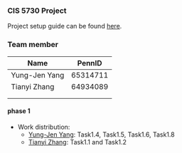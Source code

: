 ### CIS 5730 Project

Project setup guide can be found [here](https://docs.google.com/document/d/1qzdakHW9SA4m4gXnPNzm7QVoYa_4smfSQ2XxxwJhQFA/edit).

### Team member
|Name | PennID |
|---|---|
|Yung-Jen Yang| 65314711|
| Tianyi Zhang  | 64934089 |
|   |   |
|   |   |

#### phase 1
* Work distribution:
  * [Yung-Jen Yang](./contributor/README.md): Task1.4, Task1.5, Task1.6, Task1.8
  * [Tianyi Zhang](./org/README.md): Task1.1 and Task1.2


